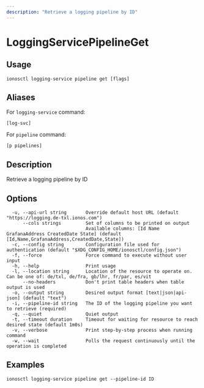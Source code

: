 ```yaml
---
description: "Retrieve a logging pipeline by ID"
---
```


# LoggingServicePipelineGet

## Usage

```text
ionosctl logging-service pipeline get [flags]
```

## Aliases

For `logging-service` command:

```text
[log-svc]
```

For `pipeline` command:

```text
[p pipelines]
```

## Description

Retrieve a logging pipeline by ID

## Options

```text
  -u, --api-url string       Override default host URL (default "https://logging.de-txl.ionos.com")
      --cols strings         Set of columns to be printed on output 
                             Available columns: [Id Name GrafanaAddress CreatedDate State] (default [Id,Name,GrafanaAddress,CreatedDate,State])
  -c, --config string        Configuration file used for authentication (default "$XDG_CONFIG_HOME/ionosctl/config.json")
  -f, --force                Force command to execute without user input
  -h, --help                 Print usage
  -l, --location string      Location of the resource to operate on. Can be one of: de/txl, de/fra, gb/lhr, fr/par, es/vit
      --no-headers           Don't print table headers when table output is used
  -o, --output string        Desired output format [text|json|api-json] (default "text")
  -i, --pipeline-id string   The ID of the logging pipeline you want to retrieve (required)
  -q, --quiet                Quiet output
  -t, --timeout duration     Timeout for waiting for resource to reach desired state (default 1m0s)
  -v, --verbose              Print step-by-step process when running command
  -w, --wait                 Polls the request continuously until the operation is completed
```

## Examples

```text
ionosctl logging-service pipeline get --pipeline-id ID
```


